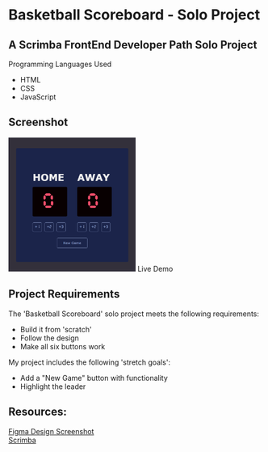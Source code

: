 # Basketball Scoreboard - Solo Project

## A Scrimba FrontEnd Developer Path Solo Project
Programming Languages Used
<ul>
<li>HTML</li>
<li>CSS</li>
<li>JavaScript</li>
</ul>
 
## Screenshot
 <img src="Scoreboard Screenshot.png" width=50% height=50%>
 Live Demo
 
## Project Requirements
 The 'Basketball Scoreboard' solo project meets the following requirements:
 <ul>
 <li>Build it from 'scratch'</li>
 <li>Follow the design</li>
 <li>Make all six buttons work</li>
 </ul>

 My project includes the following 'stretch goals':
 <ul>
 <li>Add a "New Game" button with functionality</li>
 <li>Highlight the leader</li>
 </ul>
 
## Resources:
 
 [Figma Design Screenshot](https://github.com/famanakis/m3-solo-basketball-scoreboard/blob/main/figma-design.png)<br>
 [Scrimba](https://scrimba.com/)
 
